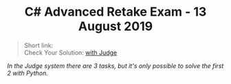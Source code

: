 <h1 align="center">C# Advanced Retake Exam - 13 August 2019</h1>

<blockquote>
    Short link: 
    <br>
    Check Your Solution: <a href="https://judge.softuni.bg/Contests/Practice/Index/1782#0">with Judge</a>
</blockquote>

<p><i>In the Judge system there are 3 tasks, but it's only possible to solve the first 2 with Python.</i></p>
